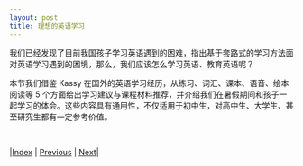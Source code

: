 ```yaml
---
layout: post
title: 理想的英语学习
---
```


我们已经发现了目前我国孩子学习英语遇到的困难，指出基于套路式的学习方法面对英语学习遇到的困境，那么，我们应该怎么学习英语、教育英语呢？

本节我们借鉴 Kassy 在国外的英语学习经历，从练习、词汇、课本、语音、绘本阅读等 5 个方面给出学习建议与课程材料推荐，并介绍我们在暑假期间和孩子一起学习的体会。这些内容具有通用性，不仅适用于初中生，对高中生、大学生、甚至研究生都有一定参考价值。

<br/>

|[Index](./) | [Previous](1-7-pedagogy) | [Next](3-1-practise)|